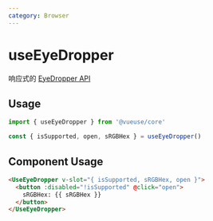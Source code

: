 ```yaml
---
category: Browser
---
```


# useEyeDropper

响应式的 [EyeDropper API](https://developer.mozilla.org/en-US/docs/Web/API/EyeDropper_API)

## Usage

```ts
import { useEyeDropper } from '@vueuse/core'

const { isSupported, open, sRGBHex } = useEyeDropper()
```

## Component Usage

```html
<UseEyeDropper v-slot="{ isSupported, sRGBHex, open }">
  <button :disabled="!isSupported" @click="open">
    sRGBHex: {{ sRGBHex }}
  </button>
</UseEyeDropper>
```
